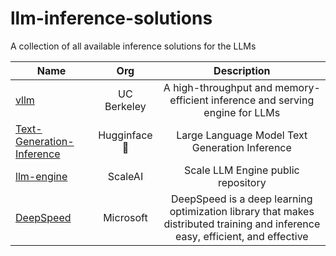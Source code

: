 # llm-inference-solutions
A collection of all available inference solutions for the LLMs

| Name  | Org  | Description | 
| ------------- |:-------------:| :-------------:|
|   [vllm](https://github.com/vllm-project/vllm)    |  UC Berkeley    |  A high-throughput and memory-efficient inference and serving engine for LLMs
| [Text-Generation-Inference](https://github.com/huggingface/text-generation-inference)      | Hugginface🤗     |Large Language Model Text Generation Inference
| [llm-engine](https://github.com/scaleapi/llm-engine)      | ScaleAI     |Scale LLM Engine public repository
| [DeepSpeed](https://github.com/microsoft/DeepSpeed) | Microsoft | DeepSpeed is a deep learning optimization library that makes distributed training and inference easy, efficient, and effective


